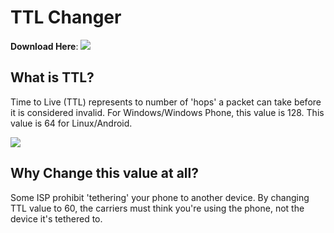 # TTL Changer
**Download Here**: [![](https://img.shields.io/github/downloads/AzimsTech/TTL-Changer/1.3/TTL-Changer.bat.svg)](https://github.com/AzimsTech/TTL-Changer/releases/download/1.3/TTL-Changer.bat)

## What is TTL?

Time to Live (TTL) represents to number of 'hops' a packet can take before it is considered invalid. For Windows/Windows Phone, this value is 128. This value is 64 for Linux/Android.

![](https://i.imgur.com/yhhO5mP.png)

## Why Change this value at all?

Some ISP prohibit 'tethering' your phone to another device. By changing TTL value to 60, the carriers must think you're using the phone, not the device it's tethered to.
